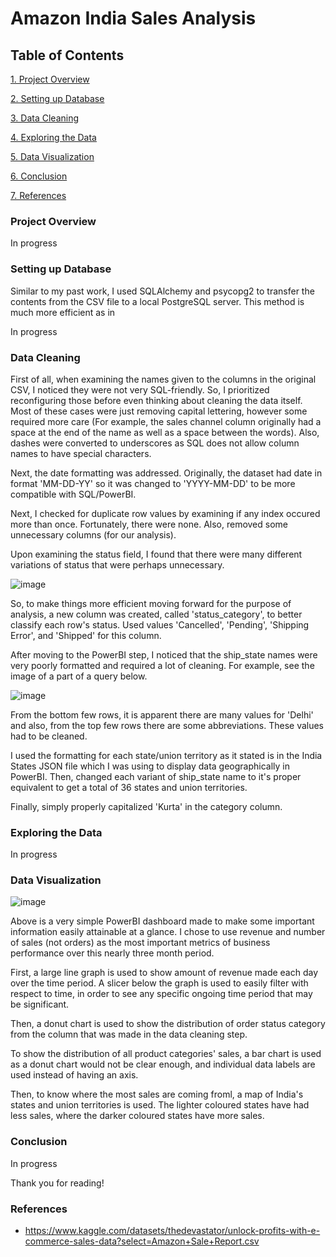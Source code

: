# Amazon India Sales Analysis

## Table of Contents
[1. Project Overview](#project-overview)

[2. Setting up Database](#setting-up-database)

[3. Data Cleaning](#data-cleaning)

[4. Exploring the Data](#exploring-the-data)

[5. Data Visualization](#data-visualization)

[6. Conclusion](#conclusion)

[7. References](#references)


### Project Overview
In progress


### Setting up Database

Similar to my past work, I used SQLAlchemy and psycopg2 to transfer the contents from the CSV file to a local PostgreSQL server. This method is much more efficient as in 

In progress

### Data Cleaning

First of all, when examining the names given to the columns in the original CSV, I noticed they were not very SQL-friendly. So, I prioritized reconfiguring those before even thinking about cleaning the data itself. Most of these cases were just removing capital lettering, however some required more care (For example, the sales channel column originally had a space at the end of the name as well as a space between the words). Also, dashes were converted to underscores as SQL does not allow column names to have special characters.

Next, the date formatting was addressed. Originally, the dataset had date in format 'MM-DD-YY' so it was changed to 'YYYY-MM-DD' to be more compatible with SQL/PowerBI. 

Next, I checked for duplicate row values by examining if any index occured more than once. Fortunately, there were none. Also, removed some unnecessary columns (for our analysis).

Upon examining the status field, I found that there were many different variations of status that were perhaps unnecessary. 

![image](https://github.com/aidenLane/amazon-ecommerce-analysis/assets/55153752/85c96573-7472-45a2-abd2-1a904d338036)

So, to make things more efficient moving forward for the purpose of analysis, a new column was created, called 'status_category', to better classify each row's status. Used values 'Cancelled', 'Pending', 'Shipping Error', and 'Shipped' for this column.

After moving to the PowerBI step, I noticed that the ship_state names were very poorly formatted and required a lot of cleaning. For example, see the image of a part of a query below.

![image](https://github.com/user-attachments/assets/4288f735-b7c6-4c65-8fc0-c6b208e0813c)

From the bottom few rows, it is apparent there are many values for 'Delhi' and also, from the top few rows there are some abbreviations. These values had to be cleaned.

I used the formatting for each state/union territory as it stated is in the India States JSON file which I was using to display data geographically in PowerBI. Then, changed each variant of ship_state name to it's proper equivalent to get a total of 36 states and union territories.

Finally, simply properly capitalized 'Kurta' in the category column.


### Exploring the Data
In progress

### Data Visualization
![image](https://github.com/user-attachments/assets/b8c935f6-9555-4653-ab50-bd2b0ec821dd)

Above is a very simple PowerBI dashboard made to make some important information easily attainable at a glance. I chose to use revenue and number of sales (not orders) as the most important metrics of business performance over this nearly three month period.

First, a large line graph is used to show amount of revenue made each day over the time period. A slicer below the graph is used to easily filter with respect to time, in order to see any specific ongoing time period that may be significant. 

Then, a donut chart is used to show the distribution of order status category from the column that was made in the data cleaning step.

To show the distribution of all product categories' sales, a bar chart is used as a donut chart would not be clear enough, and individual data labels are used instead of having an axis. 

Then, to know where the most sales are coming froml, a map of India's states and union territories is used. The lighter coloured states have had less sales, where the darker coloured states have more sales. 

### Conclusion
In progress

Thank you for reading!

### References
- https://www.kaggle.com/datasets/thedevastator/unlock-profits-with-e-commerce-sales-data?select=Amazon+Sale+Report.csv
